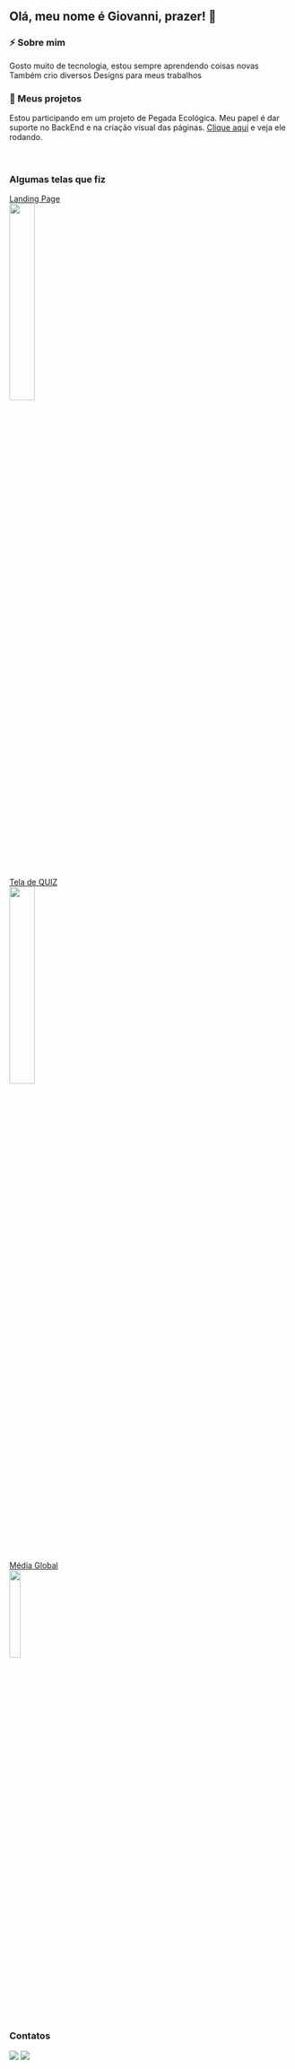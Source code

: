 ## Olá, meu nome é Giovanni, prazer! 👋

### ⚡ Sobre mim

Gosto muito de tecnologia, estou sempre aprendendo coisas novas <br>
Também crio diversos Designs para meus trabalhos
<br>

### :file_folder: Meus projetos
Estou participando em um projeto de Pegada Ecológica. Meu papel é dar suporte no BackEnd e na criação visual das páginas. <a href="https://greenlight.dev.br">Clique aqui</a> e veja ele rodando.
<br>
<br>
<br>

### Algumas telas que fiz
<a href="https://www.figma.com/proto/uwZZIuz3VS89PIZ1s5svam/LandingPageFinal?node-id=994-2">Landing Page</a>
<br>
<img style="width: 30%; height: 30%" src="https://github.com/zGi0/zGi0/assets/82301731/cf8c59f0-bc49-4c93-a216-a7c6d83764b6">
<br><br>

<a href="https://www.figma.com/file/LsCciXBSi0DoScpJfKoVp5/telaQuiz?t=m7s8e31eRGFU9Vuk-6">Tela de QUIZ</a>
<br>
<img style="width: 30%; height: 30%" src="https://user-images.githubusercontent.com/82301731/229011273-7b1888fd-e0a4-4992-b020-b00d872d29b4.png">
<br>
<br>


<a href="https://www.figma.com/proto/pZmyB8fUsQ73fIpFKIxXJz/Média-Global?node-id=176-2">Média Global</a>
<br>
<img style="width: 20%; height: 20%" src="https://github.com/zGi0/zGi0/assets/82301731/f23d8f45-76a8-4412-8e31-b75d8840872a">
<br>
<br>

### Contatos

<a href="https://www.linkedin.com/in/giovanni-dos-santos-almeida-lombone-rodrigues-607a73209/" target="_blank"><img src="https://img.shields.io/badge/-LinkedIn-%230077B5?style=for-the-badge&logo=linkedin&logoColor=white" target="_blank"></a>
<a href = "mailto:giovannilombone.io@gmail.com"><img src="https://img.shields.io/badge/Gmail-D14836?style=for-the-badge&logo=gmail&logoColor=white" target="_blank"></a>
